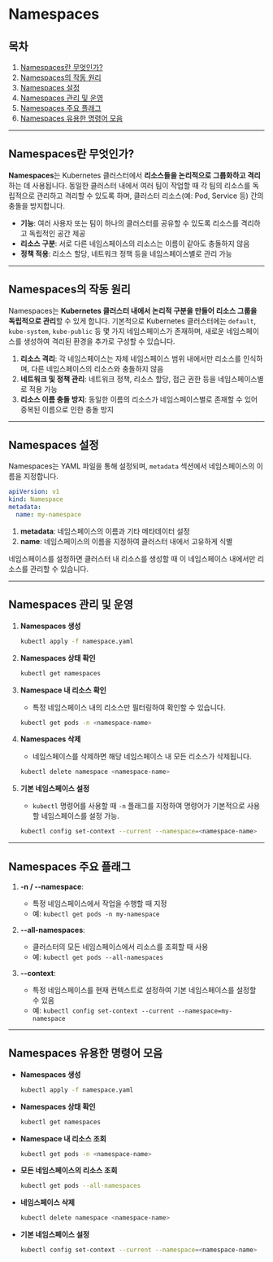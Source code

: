 # Namespaces

## 목차
1. [Namespaces란 무엇인가?](#Namespaces란-무엇인가)
2. [Namespaces의 작동 원리](#Namespaces의-작동-원리)
3. [Namespaces 설정](#Namespaces-설정)
4. [Namespaces 관리 및 운영](#Namespaces-관리-및-운영)
5. [Namespaces 주요 플래그](#Namespaces-주요-플래그)
6. [Namespaces 유용한 명령어 모음](#Namespaces-유용한-명령어-모음)

---

## Namespaces란 무엇인가?

**Namespaces**는 Kubernetes 클러스터에서 **리소스들을 논리적으로 그룹화하고 격리**하는 데 사용됩니다. 동일한 클러스터 내에서 여러 팀이 작업할 때 각 팀의 리소스를 독립적으로 관리하고 격리할 수 있도록 하며, 클러스터 리소스(예: Pod, Service 등) 간의 충돌을 방지합니다.

- **기능**: 여러 사용자 또는 팀이 하나의 클러스터를 공유할 수 있도록 리소스를 격리하고 독립적인 공간 제공
- **리소스 구분**: 서로 다른 네임스페이스의 리소스는 이름이 같아도 충돌하지 않음
- **정책 적용**: 리소스 할당, 네트워크 정책 등을 네임스페이스별로 관리 가능

---

## Namespaces의 작동 원리

Namespaces는 **Kubernetes 클러스터 내에서 논리적 구분을 만들어 리소스 그룹을 독립적으로 관리**할 수 있게 합니다. 기본적으로 Kubernetes 클러스터에는 `default`, `kube-system`, `kube-public` 등 몇 가지 네임스페이스가 존재하며, 새로운 네임스페이스를 생성하여 격리된 환경을 추가로 구성할 수 있습니다.

1. **리소스 격리**: 각 네임스페이스는 자체 네임스페이스 범위 내에서만 리소스를 인식하며, 다른 네임스페이스의 리소스와 충돌하지 않음
2. **네트워크 및 정책 관리**: 네트워크 정책, 리소스 할당, 접근 권한 등을 네임스페이스별로 적용 가능
3. **리소스 이름 충돌 방지**: 동일한 이름의 리소스가 네임스페이스별로 존재할 수 있어 중복된 이름으로 인한 충돌 방지

---

## Namespaces 설정

Namespaces는 YAML 파일을 통해 설정되며, `metadata` 섹션에서 네임스페이스의 이름을 지정합니다.

```yaml
apiVersion: v1
kind: Namespace
metadata:
  name: my-namespace
```

1. **metadata**: 네임스페이스의 이름과 기타 메타데이터 설정
2. **name**: 네임스페이스의 이름을 지정하여 클러스터 내에서 고유하게 식별

네임스페이스를 설정하면 클러스터 내 리소스를 생성할 때 이 네임스페이스 내에서만 리소스를 관리할 수 있습니다.

---

## Namespaces 관리 및 운영

1. **Namespaces 생성**
   ```bash
   kubectl apply -f namespace.yaml
   ```

2. **Namespaces 상태 확인**
   ```bash
   kubectl get namespaces
   ```

3. **Namespace 내 리소스 확인**
   - 특정 네임스페이스 내의 리소스만 필터링하여 확인할 수 있습니다.
   ```bash
   kubectl get pods -n <namespace-name>
   ```

4. **Namespaces 삭제**
   - 네임스페이스를 삭제하면 해당 네임스페이스 내 모든 리소스가 삭제됩니다.
   ```bash
   kubectl delete namespace <namespace-name>
   ```

5. **기본 네임스페이스 설정**
   - `kubectl` 명령어를 사용할 때 `-n` 플래그를 지정하여 명령어가 기본적으로 사용할 네임스페이스를 설정 가능.
   ```bash
   kubectl config set-context --current --namespace=<namespace-name>
   ```

---

## Namespaces 주요 플래그

1. **-n / --namespace**:  
   - 특정 네임스페이스에서 작업을 수행할 때 지정
   - 예: `kubectl get pods -n my-namespace`

2. **--all-namespaces**:  
   - 클러스터의 모든 네임스페이스에서 리소스를 조회할 때 사용
   - 예: `kubectl get pods --all-namespaces`

3. **--context**:  
   - 특정 네임스페이스를 현재 컨텍스트로 설정하여 기본 네임스페이스를 설정할 수 있음
   - 예: `kubectl config set-context --current --namespace=my-namespace`

---

## Namespaces 유용한 명령어 모음

- **Namespaces 생성**
  ```bash
  kubectl apply -f namespace.yaml
  ```

- **Namespaces 상태 확인**
  ```bash
  kubectl get namespaces
  ```

- **Namespace 내 리소스 조회**
  ```bash
  kubectl get pods -n <namespace-name>
  ```

- **모든 네임스페이스의 리소스 조회**
  ```bash
  kubectl get pods --all-namespaces
  ```

- **네임스페이스 삭제**
  ```bash
  kubectl delete namespace <namespace-name>
  ```

- **기본 네임스페이스 설정**
  ```bash
  kubectl config set-context --current --namespace=<namespace-name>
  ```
